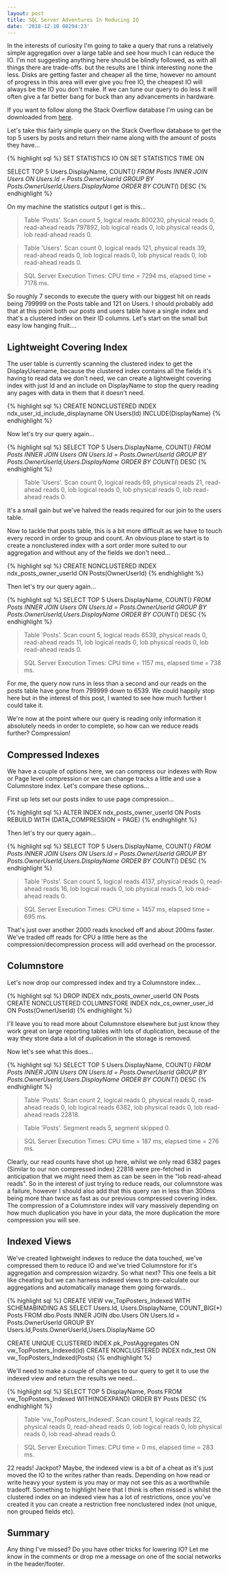 ```yaml
---
layout: post
title: SQL Server Adventures In Reducing IO
date: '2018-12-10 08294:23'
---
```

In the interests of curiosity I'm going to take a query that runs a relatively simple aggregation over a large table and see how much I can reduce the IO. I'm not suggesting anything here should be blindly followed, as with all things there are trade-offs. but the results are I think interesting none the less. Disks are getting faster and cheaper all the time, however no amount of progress in this area will ever give you free IO, the cheapest IO will always be the IO you don't make. If we can tune our query to do less it will often give a far better bang for buck than any advancements in hardware.

If you want to follow along the Stack Overflow database I'm using can be downloaded from [here](https://www.brentozar.com/archive/2015/10/how-to-download-the-stack-overflow-database-via-bittorrent/).

Let's take this fairly simple query on the Stack Overflow database to get the top 5 users by posts and return their name along with the amount of posts they have...

{% highlight sql %}
SET STATISTICS IO ON
SET STATISTICS TIME ON

SELECT TOP 5 
  Users.DisplayName,
  COUNT(*)
FROM 
  Posts
  INNER JOIN Users ON Users.Id = Posts.OwnerUserId
GROUP BY 
  Posts.OwnerUserId,Users.DisplayName
ORDER BY COUNT(*) DESC
{% endhighlight %}

On my machine the statistics output I get is this...

> Table 'Posts'. Scan count 5, logical reads 800230, physical reads 0, read-ahead reads 797892, 
> lob logical reads 0, lob physical reads 0, lob read-ahead reads 0.

> Table 'Users'. Scan count 0, logical reads 121, physical reads 39, read-ahead reads 0, 
> lob logical reads 0, lob physical reads 0, lob read-ahead reads 0.

>  SQL Server Execution Times: CPU time = 7294 ms,  elapsed time = 7178 ms.

So roughly 7 seconds to execute the query with our biggest hit on reads being 799999 on the Posts table and 121 on Users. I should probably add that at this point both our posts and users table have a single index and that's a clustered index on their ID columns. Let's start on the small but easy low hanging fruit....

## Lightweight Covering Index ##
The user table is currently scanning the clustered index to get the DisplayUsername, because the clustered index contains all the fields it's having to read data we don't need, we can create a lightweight covering index with just Id and an include on DisplayName to stop the query reading any pages with data in them that it doesn't need.

{% highlight sql %}
CREATE NONCLUSTERED INDEX ndx_user_id_include_displayname 
	ON Users(Id) INCLUDE(DisplayName)
{% endhighlight %}

Now let's try our query again...

{% highlight sql %}
SELECT TOP 5 
  Users.DisplayName,
  COUNT(*)
FROM 
  Posts
  INNER JOIN Users ON Users.Id = Posts.OwnerUserId
GROUP BY 
  Posts.OwnerUserId,Users.DisplayName
ORDER BY COUNT(*) DESC
{% endhighlight %}

> Table 'Users'. Scan count 0, logical reads 69, physical reads 21, read-ahead reads 0, 
> lob logical reads 0, lob physical reads 0, lob read-ahead reads 0.

It's a small gain but we've halved the reads required for our join to the users table.

Now to tackle that posts table, this is a bit more difficult as we have to touch every record in order to group and count. An obvious place to start is to create a nonclustered index with a sort order more suited to our aggregation and without any of the fields we don't need...

{% highlight sql %}
CREATE NONCLUSTERED INDEX ndx_posts_owner_userId
	ON Posts(OwnerUserId)
{% endhighlight %}

Then let's try our query again...

{% highlight sql %}
SELECT TOP 5 
  Users.DisplayName,
  COUNT(*)
FROM 
  Posts
  INNER JOIN Users ON Users.Id = Posts.OwnerUserId
GROUP BY 
  Posts.OwnerUserId,Users.DisplayName
ORDER BY COUNT(*) DESC
{% endhighlight %}

> Table 'Posts'. Scan count 5, logical reads 6539, physical reads 0, read-ahead reads 11, 
> lob logical reads 0, lob physical reads 0, lob read-ahead reads 0.

> SQL Server Execution Times: CPU time = 1157 ms,  elapsed time = 738 ms.

For me, the query now runs in less than a second and our reads on the posts table have gone from 799999 down to 6539. We could happily stop here but in the interest of this post, I wanted to see how much further I could take it.

We're now at the point where our query is reading only information it absolutely needs in order to complete, so how can we reduce reads further? Compression! 

## Compressed Indexes ##
We have a couple of options here, we can compress our indexes with Row or Page level compression or we can change tracks a little and use a Columnstore index. Let's compare these options...

First up lets set our posts index to use page compression...

{% highlight sql %}
ALTER INDEX ndx_posts_owner_userId 
	ON Posts REBUILD WITH (DATA_COMPRESSION = PAGE)
{% endhighlight %}

Then let's try our query again...

{% highlight sql %}
SELECT TOP 5 
  Users.DisplayName,
  COUNT(*)
FROM 
  Posts
  INNER JOIN Users ON Users.Id = Posts.OwnerUserId
GROUP BY 
  Posts.OwnerUserId,Users.DisplayName
ORDER BY COUNT(*) DESC
{% endhighlight %}

> Table 'Posts'. Scan count 5, logical reads 4137, physical reads 0, read-ahead reads 16, lob logical reads 0, lob physical reads 0, lob read-ahead reads 0.

> SQL Server Execution Times: CPU time = 1457 ms,  elapsed time = 695 ms.

That's just over another 2000 reads knocked off and about 200ms faster. We've traded off reads for CPU a little here as the compression/decompression process will add overhead on the processor. 

## Columnstore ##
Let's now drop our compressed index and try a Columnstore index...

{% highlight sql %}
DROP INDEX ndx_posts_owner_userId ON Posts
CREATE NONCLUSTERED COLUMNSTORE INDEX ndx_cs_owner_user_id ON Posts(OwnerUserId)
{% endhighlight %}

I'll leave you to read more about Columnstore elsewhere but just know they work great on large reporting tables with lots of duplication, because of the way they store data a lot of duplication in the storage is removed.

Now let's see what this does...

{% highlight sql %}
SELECT TOP 5 
  Users.DisplayName,
  COUNT(*)
FROM 
  Posts
  INNER JOIN Users ON Users.Id = Posts.OwnerUserId
GROUP BY 
  Posts.OwnerUserId,Users.DisplayName
ORDER BY COUNT(*) DESC
{% endhighlight %}

> Table 'Posts'. Scan count 2, logical reads 0, physical reads 0, read-ahead reads 0, 
> lob logical reads 6382, lob physical reads 0, lob read-ahead reads 22818.

> Table 'Posts'. Segment reads 5, segment skipped 0.

> SQL Server Execution Times: CPU time = 187 ms,  elapsed time = 276 ms.

Clearly, our read counts have shot up here, whilst we only read 6382 pages (Similar to our non compressed index) 22818 were pre-fetched in anticipation that we might need them as can be seen in the "lob read-ahead reads". So in the interest of just trying to reduce reads, our columnstore was a failure, however I should also add that this query ran in less than 300ms being more than twice as fast as our previous compressed covering index. The compression of a Columnstore index will vary massively depending on how much duplication you have in your data, the more duplication the more compression you will see.

## Indexed Views ##
We've created lightweight indexes to reduce the data touched, we've compressed them to reduce IO and we've tried Columnstore for it's aggregation and compression wizardry. So what next? This one feels a bit like cheating but we can harness indexed views to pre-calculate our aggregations and automatically manage them going forwards...

{% highlight sql %}
CREATE VIEW vw_TopPosters_Indexed WITH SCHEMABINDING
AS
SELECT 
   Users.Id,
  Users.DisplayName,
  COUNT_BIG(*) Posts
FROM 
  dbo.Posts
  INNER JOIN dbo.Users ON Users.Id = Posts.OwnerUserId
GROUP BY 
  Users.Id,Posts.OwnerUserId,Users.DisplayName
GO

CREATE UNIQUE CLUSTERED INDEX pk_PostAggregates ON vw_TopPosters_Indexed(Id)
CREATE NONCLUSTERED INDEX ndx_test ON vw_TopPosters_Indexed(Posts)
{% endhighlight %}

We'll need to make a couple of changes to our query to get it to use the indexed view and return the results we need...

{% highlight sql %}
SELECT TOP 5
   DisplayName,
   Posts
FROM vw_TopPosters_Indexed WITH(NOEXPAND)
ORDER BY Posts DESC
{% endhighlight %}

> Table 'vw_TopPosters_Indexed'. Scan count 1, logical reads 22, physical reads 0, read-ahead reads 0, lob logical reads 0, lob physical reads 0, lob read-ahead reads 0.

>  SQL Server Execution Times: CPU time = 0 ms,  elapsed time = 283 ms.

22 reads! Jackpot? Maybe, the indexed view is a bit of a cheat as it's just moved the IO to the writes rather than reads. Depending on how read or write heavy your system is you may or may not see this as a worthwhile tradeoff.  Something to highlight here that I think is often missed is whilst the clustered index on an indexed view has a lot of restrictions, once you've created it you can create a restriction free nonclustered index (not unique, non grouped fields etc).

## Summary ##
Any thing I've missed? Do you have other tricks for lowering IO? Let me know in the comments or drop me a message on one of the social networks in the header/footer.